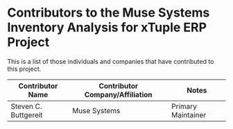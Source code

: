 # Contributors to the Muse Systems Inventory Analysis for xTuple ERP Project

This is a list of those individuals and companies that have contributed to this project.

| Contributor Name     | Contributor Company/Affiliation | Notes              |
| -------------------- | ------------------------------- | ------------------ |
| Steven C. Buttgereit | Muse Systems                    | Primary Maintainer |
